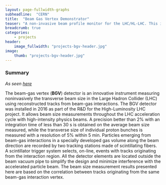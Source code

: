 ```yaml
---
layout: page-fullwidth-graphs
subheadline:  "CERN"
title:  "Beam Gas Vertex Demonstrator"
teaser: "A non-invasive beam profile monitor for the LHC/HL-LHC. This is more than just a project ! This is a HEP experiment. But for beam diagnostics. So not a HEP experiment. Still my PhD though."
breadcrumb: true
categories:
    - projects
header:
    image_fullwidth: "projects-bgv-header.jpg"
image:
    thumb: "projects-bgv-header.jpg"
---
```



### Summary

_As seen [here](https://journals.aps.org/prab/abstract/10.1103/PhysRevAccelBeams.22.042801)_ 

The beam-gas vertex (__BGV__) detector is an innovative instrument measuring noninvasively the transverse beam size in the Large Hadron Collider (LHC) using reconstructed tracks from beam-gas interactions. The BGV detector was installed in 2016 as part of the R&D for the High-Luminosity LHC project. It allows beam size measurements throughout the LHC acceleration cycle with high-intensity physics beams. 
A precision better than 2% with an integration time of less than 30 s is obtained on the average beam size measured, while the transverse size of individual proton bunches is measured with a resolution of 5% within 5 min. 
Particles emerging from beam-gas interactions in a specially developed gas volume along the beam direction are recorded by two tracking stations made of scintillating fibers. A scintillator trigger system selects, on-line, events with tracks originating from the interaction region. 
All the detector elements are located outside the beam vacuum pipe to simplify the design and minimize interference with the accelerated particle beam. The beam size measurement results presented here are based on the correlation between tracks originating from the same beam-gas interaction vertex.